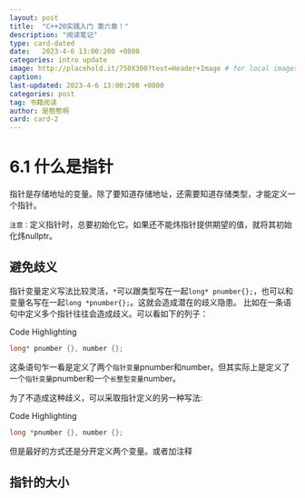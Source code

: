 ```yaml
---
layout: post
title:  "C++20实践入门 第六章！"
description: "阅读笔记"
type: card-dated
date:   2023-4-6 13:00:200 +0800
categories: intro update
image: http://placehold.it/750X300?text=Header+Image # for local images, place in /assets/img/posts/
caption:
last-updated: 2023-4-6 13:00:200 +0800
categories: post
tag: 书籍阅读
author: 是憨憨啊
card: card-2
---
```

# 6.1 什么是指针

指针是存储地址的变量。除了要知道存储地址，还需要知道存储类型，才能定义一个指针。

`注意：`定义指针时，总要初始化它。如果还不能炜指针提供期望的值，就将其初始化炜nullptr。

## 避免歧义

指针变量定义写法比较灵活，`*`可以跟类型写在一起`long* pnumber{};`，也可以和变量名写在一起`long *pnumber{};`。这就会造成潜在的歧义隐患。
比如在一条语句中定义多个指针往往会造成歧义。可以看如下的列子：

Code Highlighting
```cpp
long* pnumber {}, number {};
```

这条语句乍一看是定义了两个`指针变量`pnumber和number。但其实际上是定义了一个`指针变量`pnumber和一个`长整型变量`number。

为了不造成这种歧义，可以采取指针定义的另一种写法:

Code Highlighting
```cpp
long *pnumber {}, number {};
```

但是最好的方式还是分开定义两个变量。或者加注释

## 指针的大小